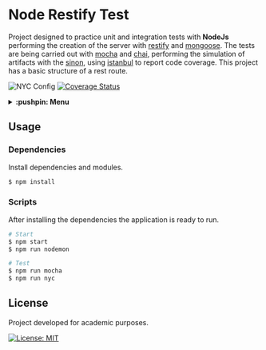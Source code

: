 # Node Restify Test
Project designed to practice unit and integration tests with **NodeJs** performing the creation of the server with [restify](https://github.com/restify/node-restify) and [mongoose](https://github.com/automattic/mongoose). The tests are being carried out with [mocha](https://github.com/mochajs/mocha) and [chai](https://github.com/chaijs/chai), performing the simulation of artifacts with the [sinon](https://github.com/sinonjs/sinon), using [istanbul](https://github.com/istanbuljs/nyc) to report code coverage. This project has a basic structure of a rest route.

![NYC Config](https://img.shields.io/nycrc/guiigos/node-restify-test?config=.nycrc.json&style=flat-square)
[![Coverage Status](https://coveralls.io/repos/github/guiigos/node-restify-test/badge.svg)](https://coveralls.io/github/guiigos/node-restify-test)

<details>
  <summary>
    <strong>:pushpin: Menu</strong>
  </summary>
  <br>
  
> - [_**Usage**_](#usage)
>   - [_Dependencies_](#dependencies)
>   - [_Scripts_](#scripts)
> - [_**License**_](#license)
  
</details>

## Usage
### Dependencies
Install dependencies and modules.

```bash
$ npm install
```

### Scripts
After installing the dependencies the application is ready to run.

```bash
# Start
$ npm start
$ npm run nodemon
```

```bash
# Test
$ npm run mocha
$ npm run nyc
```

## License
Project developed for academic purposes.

[![License: MIT](https://img.shields.io/badge/License-MIT-blue.svg)](./LICENSE)
